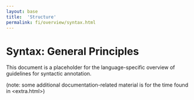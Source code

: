 ```yaml
---
layout: base
title:  'Structure'
permalink: fi/overview/syntax.html
---
```


# Syntax: General Principles

This document is a placeholder for the language-specific overview of
guidelines for syntactic annotation.

(note: some additional documentation-related material is for the time
found in <extra.html>)
